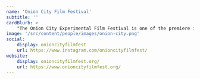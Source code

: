 ```yaml
---
name: 'Onion City Film Festival'
subtitle: ''
cardBlurb: >
    "The Onion City Experimental Film Festival is one of the premiere international festivals exclusively devoted to experimental film and video. Their mission is to provide local and regional audiences with an opportunity to view a wide variety of contemporary experimental works, focused on artistic excellence, but also with an eye towards representing differing styles, forms, and nationalities."
image: '/src/content/people/images/onion-city.png'
social:
    display: onioncityfilmfest
    url: https://www.instagram.com/onioncityfilmfest/
website:
    display: onioncityfilmfest.org/
    url: https://www.onioncityfilmfest.org/
---
```

